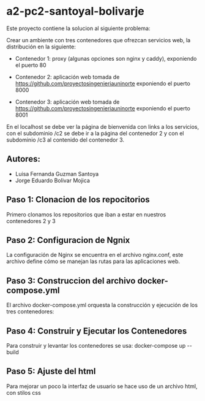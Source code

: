 # a2-pc2-santoyal-bolivarje
Este proyecto contiene la solucion al siguiente problema:

Crear un ambiente con tres contenedores que ofrezcan servicios web, la distribución en la siguiente:

- Contenedor 1: proxy (algunas opciones son nginx y caddy), exponiendo el puerto 80

- Contenedor 2: aplicación web tomada de https://github.com/proyectosingenieriauninorte exponiendo el puerto 8000

- Contenedor 3: aplicación web tomada de https://github.com/proyectosingenieriauninorte exponiendo el puerto 8001

En el localhost se debe ver la página de bienvenida con links a los servicios, con el subdominio /c2 se debe ir a la página del contenedor 2 y con el subdominio /c3 al contenido del contenedor 3.

## Autores: 
- Luisa Fernanda Guzman Santoya
- Jorge Eduardo Bolivar Mojica
## Paso 1: Clonacion de los repocitorios
Primero clonamos los repositorios que iban a estar en nuestros contenedores 2 y 3
## Paso 2: Configuracion de Ngnix
La configuración de Nginx se encuentra en el archivo nginx.conf, este archivo define cómo se manejan las rutas para las aplicaciones web.
## Paso 3: Construccion del archivo docker-compose.yml
El archivo docker-compose.yml orquesta la construcción y ejecución de los tres contenedores:
## Paso 4: Construir y Ejecutar los Contenedores
Para construir y levantar los contenedores se usa:
docker-compose up --build
## Paso 5: Ajuste del html 
Para mejorar un poco la interfaz de usuario se hace uso de un archivo html, con stilos css

